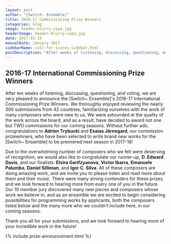 ```yaml
---
layout: post
author: "[Switch~ Ensemble]"
title: 2016-17 Commissioning Prize Winners
categories: blog
image: header-blurry-vipa.jpg
headerImage: header-blurry-vipa.jpg
date: 2017-01-15
manualDate: January 2017
sidebarName: call-for-scores-sidebar.html
postDescription: "After weeks of listening, discussing, questioning, and voting, we are very pleased to announce the [Switch~ Ensemble]'s 2016-17 International Commissioning Prize Winners."
---
```


## 2016-17 International Commissioning Prize Winners

After ten weeks of listening, discussing, questioning, and voting, we are very pleased to announce the [Switch~ Ensemble]'s 2016-17 International Commissioning Prize Winners. We thoroughly enjoyed reviewing the nearly 300 submissions from 42 countries, familiarizing ourselves with the work of many composers who were new to us. We were astounded at the quality of the work across the board, and as a result, have decided to award not one but TWO commissions for our coming seasons. Without further ado, congratulations to **Adrien Trybucki** and **Esaias Järnegard**, our commission prizewinners, who have been selected to write brand new works for the [Switch~ Ensemble] to be premiered next season in 2017-18!

Due to the overwhelming number of composers who we felt were deserving of recognition, we would also like to congratulate our runner-up, **D. Edward Davis**, and our finalists: **Elvira Garifzyanova**, **Victor Ibarra**, **Emanuele Palumbo**, **Daniel Silliman**, and **Igor C. Silva**. All of these composers are doing amazing work, and we invite you to please listen and read more about them and their music. There were many strong contenders for these prizes, and we look forward to hearing more from every one of you in the future. Our 10 member jury discovered many new pieces and composers whose work we believe in, and as an ensemble we are excited to begin considering possibilities for programming works by applicants, both the composers listed below and the many more who we couldn't include here, in our coming seasons.

Thank you all for your submissions, and we look forward to hearing more of your incredible work in the future!

{% include prize-announcement.html %}
